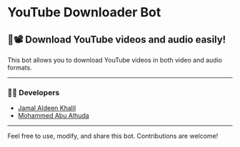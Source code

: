 # YouTube Downloader Bot

## 🎵📽️ Download YouTube videos and audio easily!

This bot allows you to download YouTube videos in both video and audio formats.

---

### 👨‍💻 Developers

- [Jamal Aldeen Khalil](https://github.com/jamal-kh)
- [Mohammed Abu Alhuda]([https://example.com/mohammed](https://github.com/XMhamdX))

---

Feel free to use, modify, and share this bot. Contributions are welcome!
